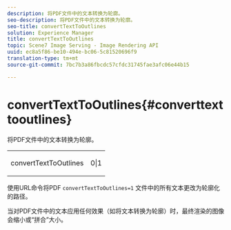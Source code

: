 ```yaml
---
description: 将PDF文件中的文本转换为轮廓。
seo-description: 将PDF文件中的文本转换为轮廓。
seo-title: convertTextToOutlines
solution: Experience Manager
title: convertTextToOutlines
topic: Scene7 Image Serving - Image Rendering API
uuid: ec8a5f86-be10-494e-bc06-5c81520696f9
translation-type: tm+mt
source-git-commit: 7bc7b3a86fbcdc57cfdc31745fae3afc06e44b15

---
```



# convertTextToOutlines{#converttexttooutlines}

将PDF文件中的文本转换为轮廓。

<table id="simpletable_FDE0D8786BC747AF87A336452500E695"> 
 <tr class="strow"> 
  <td class="stentry"> <p><span class="codeph"> convertTextToOutlines</span> </p> </td> 
  <td class="stentry"> <p>0|1 </p></td> 
 </tr> 
</table>

使用URL命令将PDF `convertTextToOutlines=1` 文件中的所有文本更改为轮廓化的路径。

当对PDF文件中的文本应用任何效果（如将文本转换为轮廓）时，最终渲染的图像会缩小或“拼合”大小。
